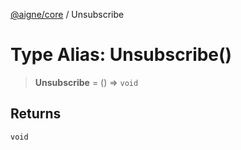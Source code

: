 [@aigne/core](../wiki/Home) / Unsubscribe

# Type Alias: Unsubscribe()

> **Unsubscribe** = () => `void`

## Returns

`void`
